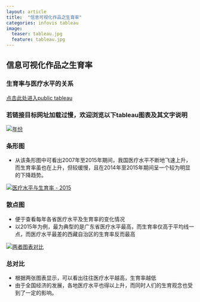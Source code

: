 ```yaml
---
layout: article
title:  "信息可视化作品之生育率"
categories: infovis tableau 
image:
  teaser: tableau.jpg
  feature: tableau.jpg
---
```



## 信息可视化作品之生育率
### 生育率与医疗水平的关系
[点击此处进入public tableau](https://public.tableau.com/profile/.8478#!/vizhome/_18345/sheet3?publish=yes)

### 若链接目标网址加载过慢，欢迎浏览以下tableau图表及其文字说明
<div class='tableauPlaceholder' id='viz1515269387397' style='position: relative'>
        <noscript><a href='#'><img alt='年份 ' src='https:&#47;&#47;public.tableau.com&#47;static&#47;images&#47;_1&#47;_18345&#47;sheet0&#47;1_rss.png' style='border: none' /></a>
        </noscript>
        <object class='tableauViz'  style='display:none;'><param name='host_url' value='https%3A%2F%2Fpublic.tableau.com%2F' /> <param name='embed_code_version' value='3' /> <param name='site_root' value='' /><param name='name' value='_18345&#47;sheet0' /><param name='tabs' value='no' /><param name='toolbar' value='yes' /><param name='static_image' value='https:&#47;&#47;public.tableau.com&#47;static&#47;images&#47;_1&#47;_18345&#47;sheet0&#47;1.png' /> <param name='animate_transition' value='yes' /><param name='display_static_image' value='yes' /><param name='display_spinner' value='yes' /><param name='display_overlay' value='yes' /><param name='display_count' value='yes' />
        </object>
</div>                
<script type='text/javascript'>                    var divElement = document.getElementById('viz1515269387397');                    var vizElement = divElement.getElementsByTagName('object')[0];                    vizElement.style.width='90%';vizElement.style.height=(divElement.offsetWidth*0.75)+'px';                    var scriptElement = document.createElement('script');                    scriptElement.src = 'https://public.tableau.com/javascripts/api/viz_v1.js';                    vizElement.parentNode.insertBefore(scriptElement, vizElement);                
</script>

### 条形图
- 从该条形图中可看出2007年至2015年期间，我国医疗水平不断地飞速上升，而生育率虽也在上升，但较缓慢，且在2014年至2015年期间呈一个较为明显的下降趋势。

<div class='tableauPlaceholder' id='viz1515270084423' style='position: relative'>
        <noscript><a href='#'><img alt='医疗水平与生育率 - 2015 ' src='https:&#47;&#47;public.tableau.com&#47;static&#47;images&#47;_1&#47;_18345&#47;sheet1&#47;1_rss.png' style='border: none' /></a>
        </noscript>
        <object class='tableauViz'  style='display:none;'><param name='host_url' value='https%3A%2F%2Fpublic.tableau.com%2F' /> <param name='embed_code_version' value='3' /> <param name='site_root' value='' /><param name='name' value='_18345&#47;sheet1' /><param name='tabs' value='no' /><param name='toolbar' value='yes' /><param name='static_image' value='https:&#47;&#47;public.tableau.com&#47;static&#47;images&#47;_1&#47;_18345&#47;sheet1&#47;1.png' /> <param name='animate_transition' value='yes' /><param name='display_static_image' value='yes' /><param name='display_spinner' value='yes' /><param name='display_overlay' value='yes' /><param name='display_count' value='yes' />
        </object>
</div>                
<script type='text/javascript'>                    var divElement = document.getElementById('viz1515270084423');                    var vizElement = divElement.getElementsByTagName('object')[0];                    vizElement.style.width='90%';vizElement.style.height=(divElement.offsetWidth*0.75)+'px';                    var scriptElement = document.createElement('script');                    scriptElement.src = 'https://public.tableau.com/javascripts/api/viz_v1.js';                    vizElement.parentNode.insertBefore(scriptElement, vizElement);                
</script>

### 散点图
- 便于查看每年各省医疗水平及生育率的变化情况
- 以2015年为例，最为典型的是广东省医疗水平最高，而生育率仅高于平均线一点，而医疗水平最差的西藏自治区的生育率反而最高

<div class='tableauPlaceholder' id='viz1515270546217' style='position: relative'>
        <noscript><a href='#'><img alt='两者图表对比 ' src='https:&#47;&#47;public.tableau.com&#47;static&#47;images&#47;_1&#47;_18345&#47;sheet3&#47;1_rss.png' style='border: none' /></a>
        </noscript>
        <object class='tableauViz'  style='display:none;'><param name='host_url' value='https%3A%2F%2Fpublic.tableau.com%2F' /> <param name='embed_code_version' value='3' /> <param name='site_root' value='' /><param name='name' value='_18345&#47;sheet3' /><param name='tabs' value='no' /><param name='toolbar' value='yes' /><param name='static_image' value='https:&#47;&#47;public.tableau.com&#47;static&#47;images&#47;_1&#47;_18345&#47;sheet3&#47;1.png' /> <param name='animate_transition' value='yes' /><param name='display_static_image' value='yes' /><param name='display_spinner' value='yes' /><param name='display_overlay' value='yes' /><param name='display_count' value='yes' />
        </object>
</div>                
<script type='text/javascript'>                    var divElement = document.getElementById('viz1515270546217');                    var vizElement = divElement.getElementsByTagName('object')[0];                    
vizElement.style.width='1016px';vizElement.style.height='991px';                    var scriptElement = document.createElement('script');          document.createElement('script');                    scriptElement.src = 'https://public.tableau.com/javascripts/api/viz_v1.js';                   
vizElement.parentNode.insertBefore(scriptElement, vizElement);                
</script>

### 总对比
- 根据两张图表显示，可以看出往往医疗水平越高，生育率越低
- 由于全国经济的发展，各地医疗水平也得以上升，而同时人们的生育观念也受到了一定的影响。

